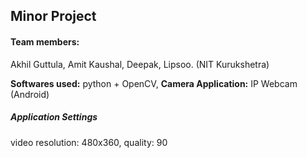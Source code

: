 ## Minor Project

#### Team members:
Akhil Guttula,
Amit Kaushal,
Deepak,
Lipsoo. (NIT Kurukshetra)

**Softwares used:** python + OpenCV,
**Camera Application:** IP Webcam (Android)

##### Application Settings
video resolution: 480x360,
quality: 90
